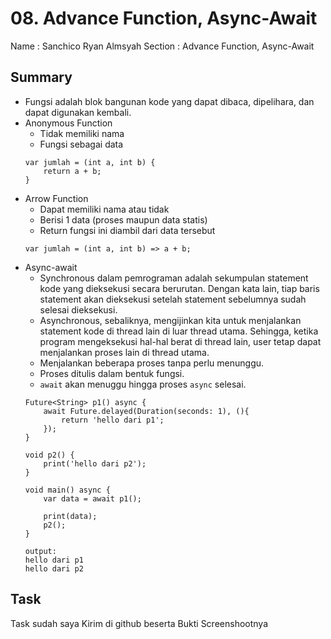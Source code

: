 # 08. Advance Function, Async-Await

Name    : Sanchico Ryan Almsyah 
Section : Advance Function, Async-Await

## Summary
- Fungsi adalah blok bangunan kode yang dapat dibaca, dipelihara, dan dapat digunakan kembali.
- Anonymous Function
    - Tidak memiliki nama
    - Fungsi sebagai data
    ```
    var jumlah = (int a, int b) {
        return a + b;
    }
    ```
- Arrow Function
    - Dapat memiliki nama atau tidak
    - Berisi 1 data (proses maupun data statis)
    - Return fungsi ini diambil dari data tersebut
    ```
    var jumlah = (int a, int b) => a + b;
    ```
- Async-await
    - Synchronous dalam pemrograman adalah sekumpulan statement kode yang dieksekusi secara berurutan. Dengan kata lain, tiap baris statement akan dieksekusi setelah statement sebelumnya sudah selesai dieksekusi.
    - Asynchronous, sebaliknya, mengijinkan kita untuk menjalankan statement kode di thread lain di luar thread utama. Sehingga, ketika program mengeksekusi hal-hal berat di thread lain, user tetap dapat menjalankan proses lain di thread utama.
    - Menjalankan beberapa proses tanpa perlu menunggu.
    - Proses ditulis dalam bentuk fungsi.
    - `await` akan menuggu hingga proses `async` selesai.
    ```
    Future<String> p1() async {
        await Future.delayed(Duration(seconds: 1), (){
            return 'hello dari p1';
        });
    }

    void p2() {
        print('hello dari p2');
    }

    void main() async {
        var data = await p1();

        print(data);
        p2();
    }

    output: 
    hello dari p1
    hello dari p2
    ```

## Task
Task sudah saya Kirim di github beserta Bukti Screenshootnya


